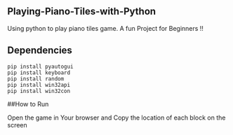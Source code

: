 ## Playing-Piano-Tiles-with-Python

Using python to play piano tiles game. A fun Project for Beginners !!

## Dependencies

```
pip install pyautogui
pip install keyboard
pip install random
pip install win32api
pip install win32con
```

##How to Run

Open the game in Your browser and Copy the location of each block on the screen
